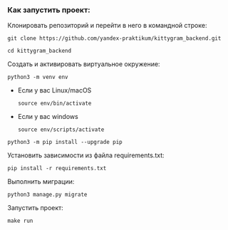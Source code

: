 ### Как запустить проект:

Клонировать репозиторий и перейти в него в командной строке:

```
git clone https://github.com/yandex-praktikum/kittygram_backend.git
```

```
cd kittygram_backend
```

Cоздать и активировать виртуальное окружение:

```
python3 -m venv env
```

* Если у вас Linux/macOS

    ```
    source env/bin/activate
    ```

* Если у вас windows

    ```
    source env/scripts/activate
    ```

```
python3 -m pip install --upgrade pip
```

Установить зависимости из файла requirements.txt:

```
pip install -r requirements.txt
```

Выполнить миграции:

```
python3 manage.py migrate
```

Запустить проект:

```
make run
```
